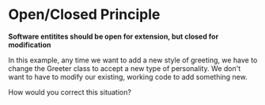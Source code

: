 # Open/Closed Principle

**Software entitites should be open for extension, but closed for modification**

In this example, any time we want to add a new style of greeting, we have to change the Greeter class to accept a new type of personality. We don't want to have to modify our existing, working code to add something new. 

How would you correct this situation?
